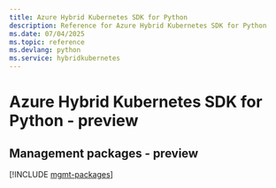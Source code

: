 ```yaml
---
title: Azure Hybrid Kubernetes SDK for Python
description: Reference for Azure Hybrid Kubernetes SDK for Python
ms.date: 07/04/2025
ms.topic: reference
ms.devlang: python
ms.service: hybridkubernetes
---
```

# Azure Hybrid Kubernetes SDK for Python - preview

## Management packages - preview
[!INCLUDE [mgmt-packages](hybrid-kubernetes-mgmt-index.md)]